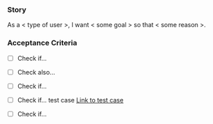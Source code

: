 ### Story

As a < type of user >, I want < some goal > so that < some reason >.



### Acceptance Criteria

- [ ] Check if...
- [ ] Check also...
- [ ] Check if...
- [ ] Check if... test case [Link to test case]()
- [ ] Check if...

